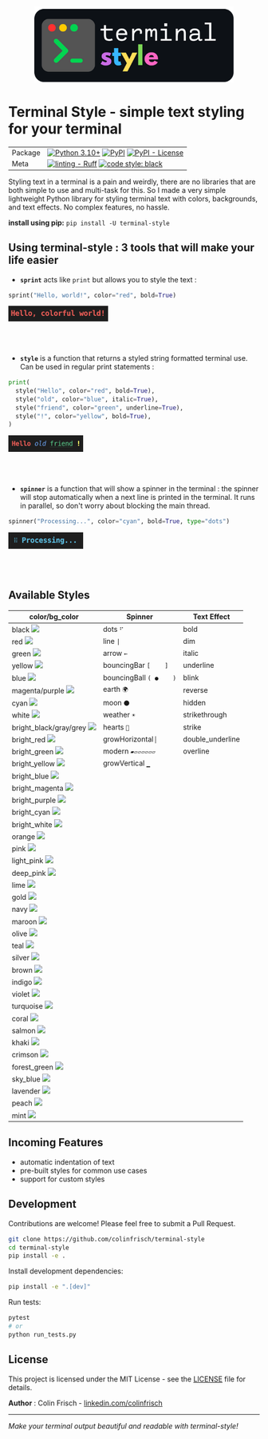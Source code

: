 <p align="center">
  <img src="https://raw.githubusercontent.com/colinfrisch/terminal-style/main/resources/banner.png" width="400" alt="logo">
</p>

# Terminal Style - simple text styling for your terminal

| | |
| --- | --- |
| Package | [![Python 3.10+](https://img.shields.io/badge/python-3.10+-blue.svg)](https://www.python.org/downloads/) [![PyPI](https://img.shields.io/pypi/v/terminal-style.svg)](https://pypi.org/project/terminal-style) [![PyPI - License](https://img.shields.io/pypi/l/terminal-style)](https://pypi.org/project/terminal-style/) |
| Meta | [![linting - Ruff](https://img.shields.io/endpoint?url=https://raw.githubusercontent.com/astral-sh/ruff/main/assets/badge/v2.json)](https://github.com/astral-sh/ruff) [![code style: black](https://img.shields.io/badge/code%20style-black-000000.svg)](https://github.com/psf/black) |

Styling text in a terminal is a pain and weirdly, there are no libraries that are both simple to use and multi-task for this. So I made a very simple lightweight Python library for styling terminal text with colors, backgrounds, and text effects. No complex features, no hassle.

**install using pip:** `pip install -U terminal-style`

## Using terminal-style : 3 tools that will make your life easier


- **`sprint`** acts like `print` but allows you to style the text :
```python
sprint("Hello, world!", color="red", bold=True)
```
<img src="https://raw.githubusercontent.com/colinfrisch/terminal-style/main/resources/sprint_demo.png" width="200" alt="logo">

<br/><br/>

- **`style`** is a function that returns a styled string formatted terminal use. Can be used in regular print statements :
```python
print(
  style("Hello", color="red", bold=True),
  style("old", color="blue", italic=True),
  style("friend", color="green", underline=True),
  style("!", color="yellow", bold=True),
)
```
<img src="https://raw.githubusercontent.com/colinfrisch/terminal-style/main/resources/style_demo.png" width="150" alt="logo">

<br/><br/>


- **`spinner`** is a function that will show a spinner in the terminal : the spinner will stop automatically when a next line is printed in the terminal. It runs in parallel, so don't worry about blocking the main thread.
```python
spinner("Processing...", color="cyan", bold=True, type="dots")
```
<img src="https://raw.githubusercontent.com/colinfrisch/terminal-style/main/resources/spinner_demo.png" width="150" alt="logo">

<br/><br/>


## Available Styles

| color/bg_color | Spinner | Text Effect |
|-------|---------|-------------|
| black ![](https://placehold.co/15x15/000000/000000.png) | dots `⠋` | bold |
| red ![](https://placehold.co/15x15/FF0000/FF0000.png) | line `\|` | dim |
| green ![](https://placehold.co/15x15/00FF00/00FF00.png) | arrow `←` | italic |
| yellow ![](https://placehold.co/15x15/FFFF00/FFFF00.png) | bouncingBar `[    ]` | underline |
| blue ![](https://placehold.co/15x15/0000FF/0000FF.png) | bouncingBall `( ●    )` | blink |
| magenta/purple ![](https://placehold.co/15x15/FF00FF/FF00FF.png) | earth `🌍` | reverse |
| cyan ![](https://placehold.co/15x15/00FFFF/00FFFF.png) | moon `🌑` | hidden |
| white ![](https://placehold.co/15x15/FFFFFF/FFFFFF.png) | weather `☀️` | strikethrough |
| bright_black/gray/grey ![](https://placehold.co/15x15/808080/808080.png) | hearts `💛` | strike |
| bright_red ![](https://placehold.co/15x15/FF6666/FF6666.png) | growHorizontal `▏`  | double_underline |
| bright_green ![](https://placehold.co/15x15/66FF66/66FF66.png) | modern `▰▱▱▱▱▱▱` | overline |
| bright_yellow ![](https://placehold.co/15x15/FFFF66/FFFF66.png) | growVertical `▁` | |
| bright_blue ![](https://placehold.co/15x15/6666FF/6666FF.png) | | |
| bright_magenta ![](https://placehold.co/15x15/FF66FF/FF66FF.png) | | |
| bright_purple ![](https://placehold.co/15x15/FF66FF/FF66FF.png) | | |
| bright_cyan ![](https://placehold.co/15x15/66FFFF/66FFFF.png) | | |
| bright_white ![](https://placehold.co/15x15/FFFFFF/FFFFFF.png) | | |
| orange ![](https://placehold.co/15x15/FFA500/FFA500.png) | | |
| pink ![](https://placehold.co/15x15/FFC0CB/FFC0CB.png) | | |
| light_pink ![](https://placehold.co/15x15/FFB6C1/FFB6C1.png) | | |
| deep_pink ![](https://placehold.co/15x15/FF1493/FF1493.png) | | |
| lime ![](https://placehold.co/15x15/32CD32/32CD32.png) | | |
| gold ![](https://placehold.co/15x15/FFD700/FFD700.png) | | |
| navy ![](https://placehold.co/15x15/000080/000080.png) | | |
| maroon ![](https://placehold.co/15x15/800000/800000.png) | | |
| olive ![](https://placehold.co/15x15/808000/808000.png) | | |
| teal ![](https://placehold.co/15x15/008080/008080.png) | | |
| silver ![](https://placehold.co/15x15/C0C0C0/C0C0C0.png) | | |
| brown ![](https://placehold.co/15x15/A52A2A/A52A2A.png) | | |
| indigo ![](https://placehold.co/15x15/4B0082/4B0082.png) | | |
| violet ![](https://placehold.co/15x15/EE82EE/EE82EE.png) | | |
| turquoise ![](https://placehold.co/15x15/40E0D0/40E0D0.png) | | |
| coral ![](https://placehold.co/15x15/FF7F50/FF7F50.png) | | |
| salmon ![](https://placehold.co/15x15/FA8072/FA8072.png) | | |
| khaki ![](https://placehold.co/15x15/F0E68C/F0E68C.png) | | |
| crimson ![](https://placehold.co/15x15/DC143C/DC143C.png) | | |
| forest_green ![](https://placehold.co/15x15/228B22/228B22.png) | | |
| sky_blue ![](https://placehold.co/15x15/87CEEB/87CEEB.png) | | |
| lavender ![](https://placehold.co/15x15/E6E6FA/E6E6FA.png) | | |
| peach ![](https://placehold.co/15x15/FFDAB9/FFDAB9.png) | | |
| mint ![](https://placehold.co/15x15/98FF98/98FF98.png) | | |



## Incoming Features

- automatic indentation of text
- pre-built styles for common use cases
- support for custom styles


## Development

Contributions are welcome! Please feel free to submit a Pull Request.

```bash
git clone https://github.com/colinfrisch/terminal-style
cd terminal-style
pip install -e .
```

Install development dependencies:
```bash
pip install -e ".[dev]"
```

Run tests:
```bash
pytest
# or
python run_tests.py
```

## License

This project is licensed under the MIT License - see the [LICENSE](LICENSE) file for details.

**Author** : Colin Frisch - [linkedin.com/colinfrisch](https://www.linkedin.com/in/colinfrisch/)

---

*Make your terminal output beautiful and readable with terminal-style!*
